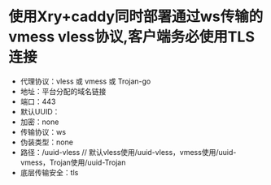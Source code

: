 
#      使用Xry+caddy同时部署通过ws传输的vmess vless协议,客户端务必使用TLS连接

* 代理协议：vless 或 vmess 或 Trojan-go
* 地址：平台分配的域名链接
* 端口：443
* 默认UUID：
* 加密：none
* 传输协议：ws
* 伪装类型：none
* 路径：/uuid-vless // 默认vless使用/uuid-vless，vmess使用/uuid-vmess，Trojan使用/uuid-Trojan
* 底层传输安全：tls
